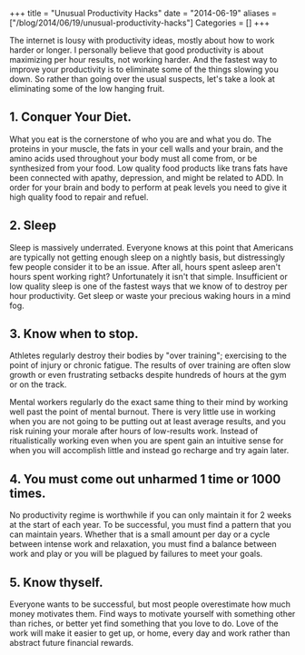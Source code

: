 +++
title = "Unusual Productivity Hacks"
date = "2014-06-19"
aliases = ["/blog/2014/06/19/unusual-productivity-hacks"]
Categories = []
+++

The internet is lousy with productivity ideas, mostly about how to work harder or longer. I personally believe that good productivity is about maximizing per hour results, not working harder. And the fastest way to improve your productivity is to eliminate some of the things slowing you down. So rather than going over the usual suspects, let's take a look at eliminating some of the low hanging fruit.

## 1. Conquer Your Diet. 
What you eat is the cornerstone of who you are and what you do. The proteins in your muscle, the fats in your cell walls and your brain, and the amino acids used throughout your body must all come from, or be synthesized from your food. Low quality food products like trans fats have been connected with apathy, depression, and might be related to ADD. In order for your brain and body to perform at peak levels you need to give it high quality food to repair and refuel.

## 2. Sleep
Sleep is massively underrated. Everyone knows at this point that Americans are typically not getting enough sleep on a nightly basis, but distressingly few people consider it to be an issue. After all, hours spent asleep aren't hours spent working right? Unfortunately it isn't that simple. Insufficient or low quality sleep is one of the fastest ways that we know of to destroy per hour productivity. Get sleep or waste your precious waking hours in a mind fog. 

## 3. Know when to stop. 
Athletes regularly destroy their bodies by "over training"; exercising to the point of injury or chronic fatigue. The results of over training are often slow growth or even frustrating setbacks despite hundreds of hours at the gym or on the track. 

Mental workers regularly do the exact same thing to their mind by working well past the point of mental burnout. There is very little use in working when you are not going to be putting out at least average results, and you risk ruining your morale after hours of low-results work. Instead of ritualistically working even when you are spent gain an intuitive sense for when you will accomplish little and instead go recharge and try again later. 

## 4. You must come out unharmed 1 time or 1000 times. 
No productivity regime is worthwhile if you can only maintain it for 2 weeks at the start of each year. To be successful, you must find a pattern that you can maintain years. Whether that is a small amount per day or a cycle between intense work and relaxation, you must find a balance between work and play or you will be plagued by failures to meet your goals.

## 5. Know thyself.
Everyone wants to be successful, but most people overestimate how much money motivates them. Find ways to motivate yourself with something other than riches, or better yet find something that you love to do. Love of the work will make it easier to get up, or home, every day and work rather than abstract future financial rewards.  
